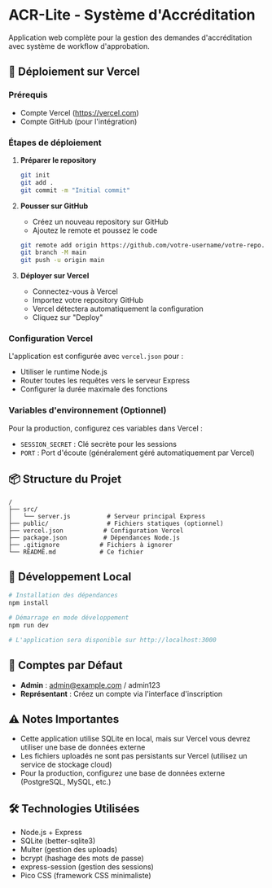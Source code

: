# ACR-Lite - Système d'Accréditation

Application web complète pour la gestion des demandes d'accréditation avec système de workflow d'approbation.

## 🚀 Déploiement sur Vercel

### Prérequis
- Compte Vercel (https://vercel.com)
- Compte GitHub (pour l'intégration)

### Étapes de déploiement

1. **Préparer le repository**
   ```bash
   git init
   git add .
   git commit -m "Initial commit"
   ```

2. **Pousser sur GitHub**
   - Créez un nouveau repository sur GitHub
   - Ajoutez le remote et poussez le code
   ```bash
   git remote add origin https://github.com/votre-username/votre-repo.git
   git branch -M main
   git push -u origin main
   ```

3. **Déployer sur Vercel**
   - Connectez-vous à Vercel
   - Importez votre repository GitHub
   - Vercel détectera automatiquement la configuration
   - Cliquez sur "Deploy"

### Configuration Vercel

L'application est configurée avec `vercel.json` pour :
- Utiliser le runtime Node.js
- Router toutes les requêtes vers le serveur Express
- Configurer la durée maximale des fonctions

### Variables d'environnement (Optionnel)

Pour la production, configurez ces variables dans Vercel :
- `SESSION_SECRET` : Clé secrète pour les sessions
- `PORT` : Port d'écoute (généralement géré automatiquement par Vercel)

## 📦 Structure du Projet

```
/
├── src/
│   └── server.js          # Serveur principal Express
├── public/                # Fichiers statiques (optionnel)
├── vercel.json           # Configuration Vercel
├── package.json          # Dépendances Node.js
├── .gitignore           # Fichiers à ignorer
└── README.md            # Ce fichier
```

## 🔧 Développement Local

```bash
# Installation des dépendances
npm install

# Démarrage en mode développement
npm run dev

# L'application sera disponible sur http://localhost:3000
```

## 👤 Comptes par Défaut

- **Admin** : admin@example.com / admin123
- **Représentant** : Créez un compte via l'interface d'inscription

## ⚠️ Notes Importantes

- Cette application utilise SQLite en local, mais sur Vercel vous devrez utiliser une base de données externe
- Les fichiers uploadés ne sont pas persistants sur Vercel (utilisez un service de stockage cloud)
- Pour la production, configurez une base de données externe (PostgreSQL, MySQL, etc.)

## 🛠️ Technologies Utilisées

- Node.js + Express
- SQLite (better-sqlite3)
- Multer (gestion des uploads)
- bcrypt (hashage des mots de passe)
- express-session (gestion des sessions)
- Pico CSS (framework CSS minimaliste)
